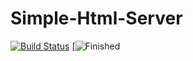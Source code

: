 # Simple-Html-Server
[![Build Status](https://travis-ci.com/google/site-kit-wp.svg?token=smY3Y9yhMfh6hWnXQ2te&branch=develop)](https://travis-ci.com/google/site-kit-wp/)
[![Finished](github.com/Iyeholding/Simple-Html-Server)

 

